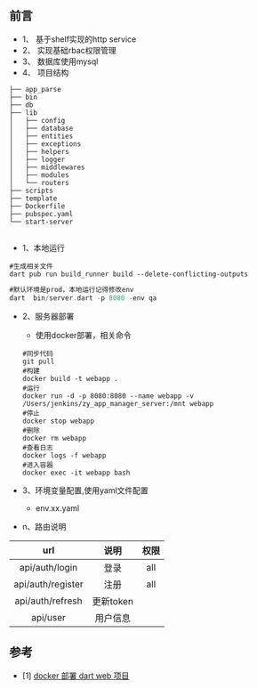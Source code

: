 ## 前言
* 1、 基于shelf实现的http service
* 2、 实现基础rbac权限管理
* 3、 数据库使用mysql
* 4、 项目结构
```aidl
├── app_parse
├── bin
├── db
├── lib
│   ├── config
│   ├── database
│   ├── entities
│   ├── exceptions
│   ├── helpers
│   ├── logger
│   ├── middlewares
│   ├── modules
│   └── routers
├── scripts
├── template
├── Dockerfile
├── pubspec.yaml
└── start-server
```
##
* 1、本地运行

```aidl
#生成相关文件
dart pub run build_runner build --delete-conflicting-outputs
```
```dart
#默认环境是prod，本地运行记得修改env
dart  bin/server.dart -p 8080 -env qa
```
* 2、服务器部署
  * 使用docker部署，相关命令
  ```aidl
  #同步代码
  git pull
  #构建
  docker build -t webapp .
  #运行
  docker run -d -p 8080:8080 --name webapp -v /Users/jenkins/zy_app_manager_server:/mnt webapp
  #停止
  docker stop webapp
  #删除
  docker rm webapp
  #查看日志
  docker logs -f webapp
  #进入容器
  docker exec -it webapp bash
  ```
* 3、环境变量配置,使用yaml文件配置
  * env.xx.yaml
  
* n、路由说明

|url|说明|权限|
|:----:|:----:|:----:|
|api/auth/login|登录|all|
|api/auth/register|注册|all|
|api/auth/refresh|更新token||
|api/user|用户信息||

## 参考

- [1] [docker 部署 dart web 项目](https://medium.com/google-cloud/build-slim-docker-images-for-dart-apps-ee98ea1d1cf7)

